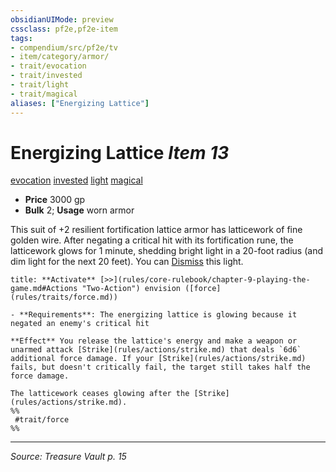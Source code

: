 ```yaml
---
obsidianUIMode: preview
cssclass: pf2e,pf2e-item
tags:
- compendium/src/pf2e/tv
- item/category/armor/
- trait/evocation
- trait/invested
- trait/light
- trait/magical
aliases: ["Energizing Lattice"]
---
```

# Energizing Lattice *Item 13*  
[evocation](rules/traits/evocation.md "Evocation School Trait")  [invested](rules/traits/invested.md "Invested Item Trait")  [light](rules/traits/light.md "Light Effect Trait")  [magical](rules/traits/magical.md "Magical Item Trait")  

- **Price** 3000 gp
- **Bulk** 2; **Usage** worn armor

This suit of +2 resilient fortification lattice armor has latticework of fine golden wire. After negating a critical hit with its fortification rune, the latticework glows for 1 minute, shedding bright light in a 20-foot radius (and dim light for the next 20 feet). You can [Dismiss](rules/actions/dismiss.md) this light.

```ad-embed-ability
title: **Activate** [>>](rules/core-rulebook/chapter-9-playing-the-game.md#Actions "Two-Action") envision ([force](rules/traits/force.md))

- **Requirements**: The energizing lattice is glowing because it negated an enemy's critical hit

**Effect** You release the lattice's energy and make a weapon or unarmed attack [Strike](rules/actions/strike.md) that deals `6d6` additional force damage. If your [Strike](rules/actions/strike.md) fails, but doesn't critically fail, the target still takes half the force damage.

The latticework ceases glowing after the [Strike](rules/actions/strike.md).  
%%
 #trait/force 
%%
```


---
*Source: Treasure Vault p. 15*